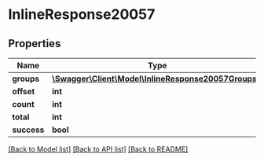 # InlineResponse20057

## Properties
Name | Type | Description | Notes
------------ | ------------- | ------------- | -------------
**groups** | [**\Swagger\Client\Model\InlineResponse20057Groups[]**](InlineResponse20057Groups.md) |  | [optional] 
**offset** | **int** |  | [optional] 
**count** | **int** |  | [optional] 
**total** | **int** |  | [optional] 
**success** | **bool** |  | [optional] 

[[Back to Model list]](../../README.md#documentation-for-models) [[Back to API list]](../../README.md#documentation-for-api-endpoints) [[Back to README]](../../README.md)

